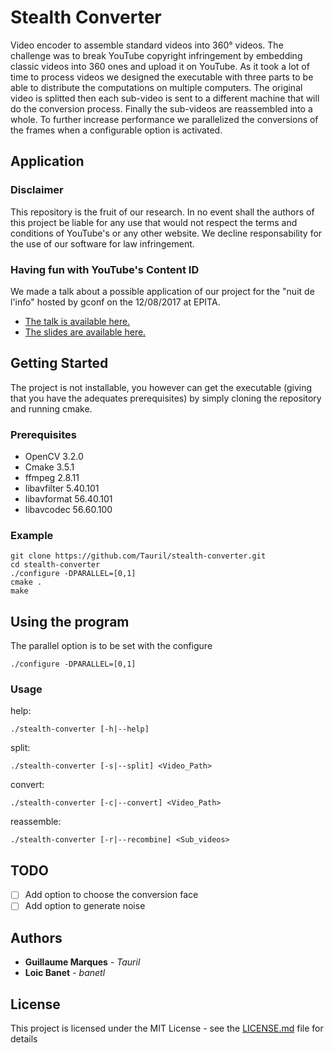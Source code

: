 # Stealth Converter

Video encoder to assemble standard videos into 360° videos.
The challenge was to break YouTube copyright infringement by embedding classic
videos into 360 ones and upload it on YouTube.
As it took a lot of time to process videos we designed the executable with
three parts to be able to distribute the computations on multiple computers.
The original video is splitted then each sub-video is sent to a different
machine that will do the conversion process. Finally the sub-videos are
reassembled into a whole.
To further increase performance we parallelized the conversions of the frames
when a configurable option is activated.

## Application

### Disclaimer

This repository is the fruit of our research.
In no event shall the authors of this project be liable for any use
that would not respect the terms and conditions of YouTube's or any
other website.
We decline responsability for the use of our software for law infringement.

### Having fun with YouTube's Content ID

We made a talk about a possible application of our project for the
"nuit de l'info" hosted by gconf on the 12/08/2017 at EPITA.
* [The talk is available here.](https://youtu.be/Iv0XtzvmJqs?t=4h41m40s)
* [The slides are available here.](slides/slides.md)

## Getting Started

The project is not installable, you however can get the executable
(giving that you have the adequates prerequisites) by simply
cloning the repository and running cmake.

### Prerequisites

- OpenCV      3.2.0
- Cmake       3.5.1
- ffmpeg      2.8.11
- libavfilter 5.40.101
- libavformat 56.40.101
- libavcodec  56.60.100

### Example

```
git clone https://github.com/Tauril/stealth-converter.git
cd stealth-converter
./configure -DPARALLEL=[0,1]
cmake .
make
```

## Using the program

The parallel option is to be set with the configure

```
./configure -DPARALLEL=[0,1]
```

### Usage

help:
```
./stealth-converter [-h|--help]
```

split:
```
./stealth-converter [-s|--split] <Video_Path>
```

convert:
```
./stealth-converter [-c|--convert] <Video_Path>
```

reassemble:
```
./stealth-converter [-r|--recombine] <Sub_videos>
```

## TODO

* [ ] Add option to choose the conversion face
* [ ] Add option to generate noise

## Authors

* **Guillaume Marques** - *Tauril*
* **Loic Banet** - *banetl*

## License

This project is licensed under the MIT License - see the [LICENSE.md](LICENSE.md) file for details

